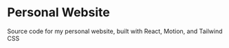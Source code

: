 # Personal Website

Source code for my personal website, built with React, Motion, and Tailwind CSS
